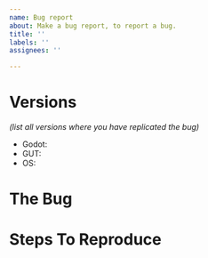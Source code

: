 ```yaml
---
name: Bug report
about: Make a bug report, to report a bug.
title: ''
labels: ''
assignees: ''

---
```



# Versions
*(list all versions where you have replicated the bug)*
* Godot:
* GUT:
* OS:




# The Bug




# Steps To Reproduce




